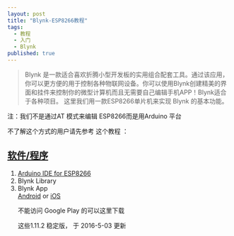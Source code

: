 ```yaml
---
layout: post
title: "Blynk-ESP8266教程"
tags: 
  - 教程
  - 入门
  - Blynk
published: true
---
```

> Blynk 是一款适合喜欢折腾小型开发板的实用组合配套工具。通过该应用，你可以更方便的用于控制各种物联网设备。你可以使用Blynk创建精美的界面和挂件来控制你的微型计算机而且无需要自己编辑手机APP！Blynk适合于各种项目。
>这里我们用一款ESP8266单片机来实现 Blynk 的基本功能。

<p>注：我们不是通过AT 模式来编辑 ESP8266而是用Arduino 平台</p>
<p>不了解这个方式的用户请先参考 这个教程 ：<a href="http://www.geek-workshop.com/thread-26170-1-1.html"></p>
<h2>软件/程序 </h2>
<ol>
<li>Arduino IDE for ESP8266</li> <a href="https://github.com/esp8266/Arduino"></a>
<li>Blynk Library</li> <a href="https://github.com/blynkkk/blynk-library"></a>
<li>Blynk App</li> <a href ="https://play.google.com/store/apps/details?id=cc.blynk">Android</a> or <a href ="https://itunes.apple.com/us/app/blynk-control-arduino-raspberry/id808760481?mt=8">iOS</a>
<p> 不能访问 Google Play 的可以这里下载</p>
<p> 这些1.11.2 稳定版， 于 2016-5-03 更新</p